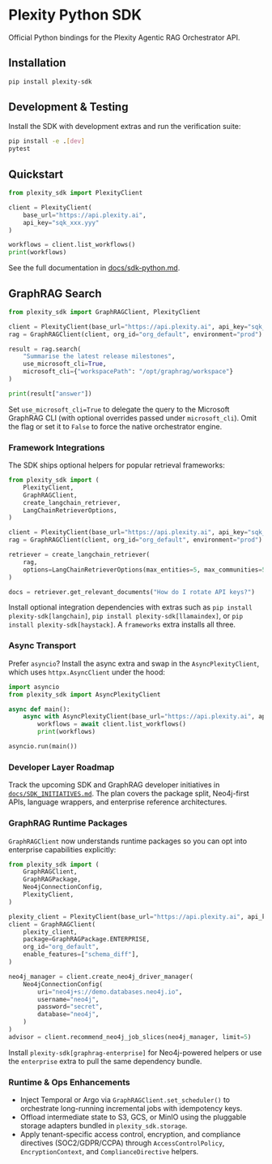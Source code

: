 # Plexity Python SDK

Official Python bindings for the Plexity Agentic RAG Orchestrator API.

## Installation

```bash
pip install plexity-sdk
```

## Development & Testing

Install the SDK with development extras and run the verification suite:

```bash
pip install -e .[dev]
pytest
```

## Quickstart

```python
from plexity_sdk import PlexityClient

client = PlexityClient(
    base_url="https://api.plexity.ai",
    api_key="sqk_xxx.yyy"
)

workflows = client.list_workflows()
print(workflows)
```

See the full documentation in [docs/sdk-python.md](docs/sdk-python.md).

## GraphRAG Search

```python
from plexity_sdk import GraphRAGClient, PlexityClient

client = PlexityClient(base_url="https://api.plexity.ai", api_key="sqk_xxx.yyy")
rag = GraphRAGClient(client, org_id="org_default", environment="prod")

result = rag.search(
    "Summarise the latest release milestones",
    use_microsoft_cli=True,
    microsoft_cli={"workspacePath": "/opt/graphrag/workspace"}
)

print(result["answer"])
```

Set `use_microsoft_cli=True` to delegate the query to the Microsoft GraphRAG CLI (with optional overrides passed under `microsoft_cli`). Omit the flag or set it to `False` to force the native orchestrator engine.

### Framework Integrations

The SDK ships optional helpers for popular retrieval frameworks:

```python
from plexity_sdk import (
    PlexityClient,
    GraphRAGClient,
    create_langchain_retriever,
    LangChainRetrieverOptions,
)

client = PlexityClient(base_url="https://api.plexity.ai", api_key="sqk_xxx.yyy")
rag = GraphRAGClient(client, org_id="org_default", environment="prod")

retriever = create_langchain_retriever(
    rag,
    options=LangChainRetrieverOptions(max_entities=5, max_communities=5),
)

docs = retriever.get_relevant_documents("How do I rotate API keys?")
```

Install optional integration dependencies with extras such as `pip install plexity-sdk[langchain]`, `pip install plexity-sdk[llamaindex]`, or `pip install plexity-sdk[haystack]`. A `frameworks` extra installs all three.

### Async Transport

Prefer `asyncio`? Install the async extra and swap in the `AsyncPlexityClient`, which uses `httpx.AsyncClient` under the hood:

```python
import asyncio
from plexity_sdk import AsyncPlexityClient

async def main():
    async with AsyncPlexityClient(base_url="https://api.plexity.ai", api_key="sqk_xxx.yyy") as client:
        workflows = await client.list_workflows()
        print(workflows)

asyncio.run(main())
```

### Developer Layer Roadmap

Track the upcoming SDK and GraphRAG developer initiatives in [`docs/SDK_INITIATIVES.md`](docs/SDK_INITIATIVES.md). The plan covers the package split, Neo4j-first APIs, language wrappers, and enterprise reference architectures.

### GraphRAG Runtime Packages

`GraphRAGClient` now understands runtime packages so you can opt into enterprise capabilities explicitly:

```python
from plexity_sdk import (
    GraphRAGClient,
    GraphRAGPackage,
    Neo4jConnectionConfig,
    PlexityClient,
)

plexity_client = PlexityClient(base_url="https://api.plexity.ai", api_key="sqk_xxx.yyy")
client = GraphRAGClient(
    plexity_client,
    package=GraphRAGPackage.ENTERPRISE,
    org_id="org_default",
    enable_features=["schema_diff"],
)

neo4j_manager = client.create_neo4j_driver_manager(
    Neo4jConnectionConfig(
        uri="neo4j+s://demo.databases.neo4j.io",
        username="neo4j",
        password="secret",
        database="neo4j",
    )
)
advisor = client.recommend_neo4j_job_slices(neo4j_manager, limit=5)
```

Install `plexity-sdk[graphrag-enterprise]` for Neo4j-powered helpers or use the `enterprise` extra to pull the same dependency bundle.

### Runtime & Ops Enhancements

- Inject Temporal or Argo via `GraphRAGClient.set_scheduler()` to orchestrate long-running incremental jobs with idempotency keys.
- Offload intermediate state to S3, GCS, or MinIO using the pluggable storage adapters bundled in `plexity_sdk.storage`.
- Apply tenant-specific access control, encryption, and compliance directives (SOC2/GDPR/CCPA) through `AccessControlPolicy`, `EncryptionContext`, and `ComplianceDirective` helpers.
